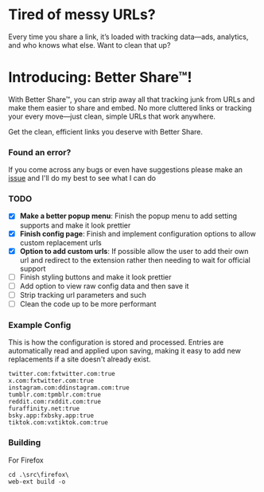 # Tired of messy URLs?
Every time you share a link, it’s loaded with tracking data—ads, analytics, and who knows what else. Want to clean that up?

# Introducing: Better Share™!
With Better Share™, you can strip away all that tracking junk from URLs and make them easier to share and embed. No more cluttered links or tracking your every move—just clean, simple URLs that work anywhere.

Get the clean, efficient links you deserve with Better Share.

### Found an error?
If you come across any bugs or even have suggestions please make an [issue](https://github.com/LeCloutPanda/BetterShare/issues) and I'll do my best to see what I can do

### TODO
- [x] **Make a better popup menu**: Finish the popup menu to add setting supports and make it look prettier
- [x] **Finish config page**: Finish and implement configuration options to allow custom replacement urls
- [x] **Option to add custom urls**: If possible allow the user to add their own url and redirect to the extension rather then needing to wait for official support
- [ ] Finish styling buttons and make it look prettier
- [ ] Add option to view raw config data and then save it
- [ ] Strip tracking url parameters and such
- [ ] Clean the code up to be more performant

### Example Config
This is how the configuration is stored and processed. Entries are automatically read and applied upon saving, making it easy to add new replacements if a site doesn't already exist.
```
twitter.com:fxtwitter.com:true
x.com:fxtwitter.com:true
instagram.com:ddinstagram.com:true
tumblr.com:tpmblr.com:true
reddit.com:rxddit.com:true
furaffinity.net:true
bsky.app:fxbsky.app:true
tiktok.com:vxtiktok.com:true
```

### Building
For Firefox
```
cd .\src\firefox\
web-ext build -o
```
